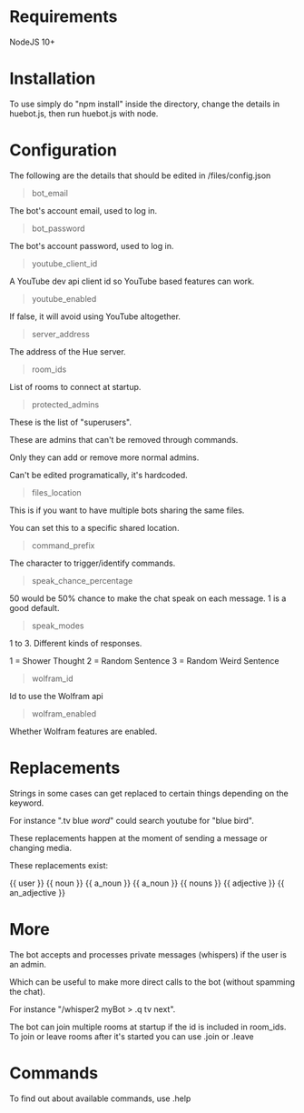 # Requirements

NodeJS 10+

# Installation

To use simply do "npm install" inside the directory, change the details in huebot.js, then run huebot.js with node.

# Configuration

The following are the details that should be edited in /files/config.json

>bot_email

The bot's account email, used to log in.

>bot_password

The bot's account password, used to log in.

>youtube_client_id

A YouTube dev api client id so YouTube based features can work.

>youtube_enabled

If false, it will avoid using YouTube altogether.

>server_address

The address of the Hue server.

>room_ids

List of rooms to connect at startup.

>protected_admins

These is the list of "superusers". 

These are admins that can't be removed through commands. 

Only they can add or remove more normal admins.

Can't be edited programatically, it's hardcoded.

>files_location

This is if you want to have multiple bots sharing the same files.

You can set this to a specific shared location.

>command_prefix

The character to trigger/identify commands.

>speak_chance_percentage

50 would be 50% chance to make the chat speak on each message. 1 is a good default.

>speak_modes

1 to 3. Different kinds of responses.

1 = Shower Thought
2 = Random Sentence
3 = Random Weird Sentence

>wolfram_id

Id to use the Wolfram api

>wolfram_enabled

Whether Wolfram features are enabled.

# Replacements

Strings in some cases can get replaced to certain things depending on the keyword.

For instance ".tv blue $word$" could search youtube for "blue bird".

These replacements happen at the moment of sending a message or changing media.

These replacements exist:

{{ user }}
{{ noun }}
{{ a_noun }}
{{ a_noun }}
{{ nouns }}
{{ adjective }}
{{ an_adjective }}

# More

The bot accepts and processes private messages (whispers) if the user is an admin.

Which can be useful to make more direct calls to the bot (without spamming the chat).

For instance "/whisper2 myBot > .q tv next".

The bot can join multiple rooms at startup if the id is included in room_ids. To join or leave rooms after it's started you can use .join or .leave

# Commands

To find out about available commands, use .help